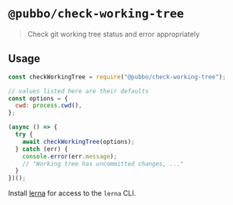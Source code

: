# `@pubbo/check-working-tree`

> Check git working tree status and error appropriately

## Usage

```js
const checkWorkingTree = require("@pubbo/check-working-tree");

// values listed here are their defaults
const options = {
  cwd: process.cwd(),
};

(async () => {
  try {
    await checkWorkingTree(options);
  } catch (err) {
    console.error(err.message);
    // "Working tree has uncommitted changes, ..."
  }
})();
```

Install [lerna](https://www.npmjs.com/package/lerna) for access to the `lerna` CLI.
